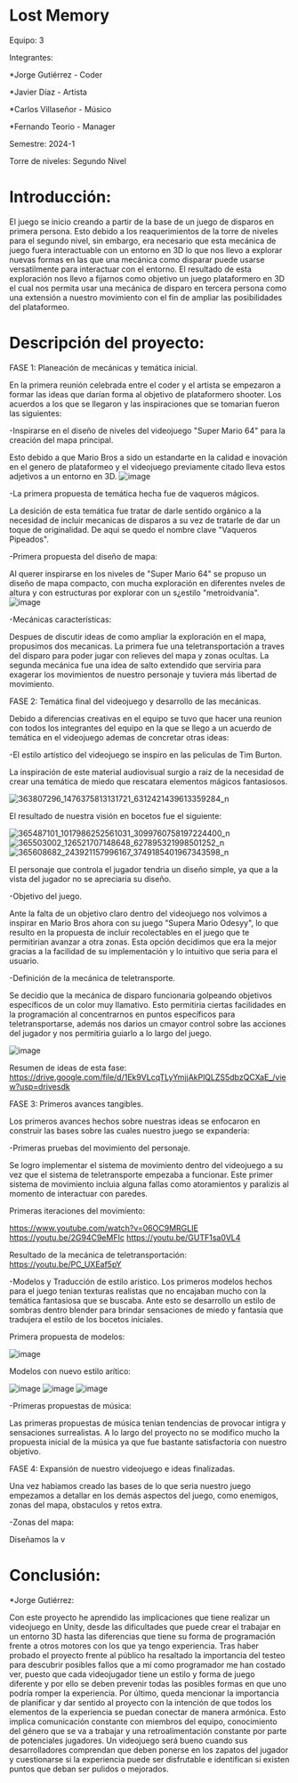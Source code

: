 # Lost Memory

Equipo: 3


Integrantes:


*Jorge Gutiérrez - Coder

*Javier Díaz - Artista 

*Carlos Villaseñor - Músico

*Fernando Teorio - Manager


Semestre: 2024-1


Torre de niveles: Segundo Nivel

# Introducción:

El juego se inicio creando a partir de la base de un juego de disparos en primera persona. Esto debido a los reaquerimientos de la torre de niveles para el segundo nivel, sin embargo, era necesario que esta mecánica de juego fuera interactuable con un entorno en 3D lo que nos llevo a explorar nuevas formas en las que una mecánica como disparar puede usarse versatilmente para interactuar con el entorno.
El resultado de esta exploración nos llevo a fijarnos como objetivo un juego plataformero en 3D el cual nos permita usar una mecánica de disparo en tercera persona como una extensión a nuestro movimiento con el fin de ampliar las posibilidades del plataformeo.


# Descripción del proyecto:

FASE 1: Planeación de mecánicas y temática inicial.

En la primera reunión celebrada entre el coder y el artista se empezaron a formar las ideas que darían forma al objetivo de plataformero shooter. Los acuerdos a los que se llegaron y las inspiraciones que se tomarian fueron las siguientes:

-Inspirarse en el diseño de niveles del videojuego "Super Mario 64" para la creación del mapa principal.

  Esto debido a que Mario Bros a sido un estandarte en la calidad e inovación en el genero de plataformeo y el videojuego previamente citado lleva estos adjetivos a un entorno en 3D. 
![image](https://github.com/Nayarb61/2ndLevel_-SODVI/assets/112450653/31fc9233-8a2a-4fc1-8014-6cc7d4c8e4b6)

-La primera propuesta de temática hecha fue de vaqueros mágicos. 

  La desición de esta temática fue tratar de darle sentido orgánico a la necesidad de incluir mecanicas de disparos a su vez de tratarle de dar un toque    de originalidad. De aqui se quedo el nombre clave "Vaqueros Pipeados".

-Primera propuesta del diseño de mapa:

  Al querer inspirarse en los niveles de "Super Mario 64" se propuso un diseño de mapa compacto, con mucha exploración en diferentes nveles de altura y con estructuras por explorar con un s¿estilo "metroidvania".
![image](https://github.com/JAVO551/LostMemory/assets/112450653/f856aeda-a2af-4f72-9fe9-7e4a3eab2fc9)

-Mecánicas características:

  Despues de discutir ideas de como ampliar la exploración en el mapa, propusimos dos mecanicas. La primera fue una teletransportación a traves del disparo para poder jugar con relieves del mapa y zonas ocultas. La segunda mecánica fue una idea de salto extendido que serviria para exagerar los movimientos de nuestro personaje y tuviera más libertad de movimiento.


FASE 2: Temática final del videojuego y desarrollo de las mecánicas.

Debido a diferencias creativas en el equipo se tuvo que hacer una reunion con todos los integrantes del equipo en la que se llego a un acuerdo de temática en el videojuego ademas de concretar otras ideas:

-El estilo artístico del videojuego se inspiro en las peliculas de Tim Burton.

  La inspiración de este material audiovisual surgio a raiz de la necesidad de crear una temática de miedo que rescatara elementos mágicos fantasiosos.
  
![363807296_1476375813131721_6312421439613359284_n](https://github.com/JAVO551/LostMemory/assets/112450653/4b620044-79a7-43e2-8dea-a28051406994)
  
  El resultado de nuestra visión en bocetos fue el siguiente:
  
![365487101_1017986252561031_3099760758197224400_n](https://github.com/JAVO551/LostMemory/assets/112450653/ad23f081-051a-448c-815a-0401a279cbaf)
![365503002_126521707148648_627895321998501252_n](https://github.com/JAVO551/LostMemory/assets/112450653/06f113f5-09b3-428f-8aa0-c0edfb5786ad)
![365608682_243921157996167_3749185401967343598_n](https://github.com/JAVO551/LostMemory/assets/112450653/9b22df42-574f-4963-bc39-3a74b7dbd103)
  
  El personaje que controla el jugador tendria un diseño simple, ya que a la vista del jugador no se apreciaria su diseño.

-Objetivo del juego.

Ante la falta de un objetivo claro dentro del videojuego nos volvimos a inspirar en Mario Bros ahora con su juego "Supera Mario Odesyy", lo que resulto en la propuesta de incluir recolectables en el juego que te permitirian avanzar a otra zonas. Esta opción decidimos que era la mejor gracias a la facilidad de su implementación y lo intuitivo que seria para el usuario.


-Definición de la mecánica de teletransporte.

  Se decidio que la mecánica de disparo funcionaria golpeando objetivos específicos de un color muy llamativo. Esto permitiria ciertas facilidades en la programación al concentrarnos en puntos específicos para teletransportarse, además nos darios un cmayor control sobre las acciones del jugador y nos permitiria guiarlo a lo largo del juego.

  ![image](https://github.com/JAVO551/LostMemory/assets/112450653/ce3533f5-ef34-486c-b7d9-825df0f318ad)

Resumen de ideas de esta fase: https://drive.google.com/file/d/1Ek9VLcqTLyYmjjAkPlQLZS5dbzQCXaE_/view?usp=drivesdk 

FASE 3: Primeros avances tangibles.

Los primeros avances hechos sobre nuestras ideas se enfocaron en construir las bases sobre las cuales nuestro juego se expanderia:

-Primeras pruebas del movimiento del personaje.

Se logro implementar el sistema de movimiento dentro del videojuego a su vez que el sistema de teletransporte empezaba a funcionar. Este primer sistema de movimiento incluia alguna fallas como atoramientos y paralizis al momento de interactuar con paredes.

Primeras iteraciones del movimiento:

https://www.youtube.com/watch?v=06OC9MRGLIE
https://youtu.be/2G94C9eMFIc
https://youtu.be/GUTF1sa0VL4

Resultado de la mecánica de teletransportación:
https://youtu.be/PC_UXEaf5pY

-Modelos y Traducción de estilo arístico.
Los primeros modelos hechos para el juego tenian texturas realistas que no encajaban mucho con la temática fantasiosa que se buscaba. Ante esto se desarrollo un estilo de sombras dentro blender para brindar sensaciones de miedo y fantasía que tradujera el estilo de los bocetos iniciales.

Primera propuesta de modelos:

![image](https://github.com/JAVO551/LostMemory/assets/112450653/2ad25074-59f0-4926-9c20-ea6bc88a7336)

Modelos con nuevo estilo arítico:

![image](https://github.com/JAVO551/LostMemory/assets/112450653/03de299b-7dc0-461c-a58a-ac70e2435700)
![image](https://github.com/JAVO551/LostMemory/assets/112450653/c3bf1ae7-7464-47af-8753-5c2ad59c1f7f)
![image](https://github.com/JAVO551/LostMemory/assets/112450653/5413afd6-25f7-44d7-a7b7-58fbfe5aae5a)


-Primeras propuestas de música:

Las primeras propuestas de música tenian tendencias de provocar intigra y sensaciones surrealistas. A lo largo del proyecto no se modifico mucho la propuesta inicial de la música ya que fue bastante satisfactoria con nuestro objetivo.


FASE 4: Expansión de nuestro videojuego e ideas finalizadas.

Una vez habiamos creado las bases de lo que seria nuestro juego empezamos a detallar en los demás aspectos del juego, como enemigos, zonas del mapa, obstaculos y retos extra.

-Zonas del mapa:

Diseñamos la v


# Conclusión:

*Jorge Gutiérrez:

Con este proyecto he aprendido las implicaciones que tiene realizar un videojuego en Unity, desde las dificultades que puede crear el trabajar en un entorno 3D hasta las diferencias que tiene su forma de programación frente a otros motores con los que ya tengo experiencia. 
Tras haber probado el proyecto frente al público ha resaltado la importancia del testeo para descubrir posibles fallos que a mí como programador me han costado ver, puesto que cada videojugador tiene un estilo y forma de juego diferente y por ello se deben prevenir todas las posibles formas en que uno podría romper la experiencia.
Por último, queda mencionar la importancia de planificar y dar sentido al proyecto con la intención de que todos los elementos de la experiencia se puedan conectar de manera armónica. Esto implica comunicación constante con miembros del equipo, conocimiento del género que se va a trabajar y una retroalimentación constante por parte de potenciales jugadores. Un videojuego será bueno cuando sus desarrolladores comprendan que deben ponerse en los zapatos del jugador y cuestionarse si la experiencia puede ser disfrutable e identifican si existen puntos que deban ser pulidos o mejorados.

